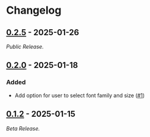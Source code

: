 # Changelog

## [0.2.5][0.2.5] - 2025-01-26

_Public Release._

<!--------------------------------------------------------------------->

## [0.2.0][0.2.0] - 2025-01-18

### Added

* Add option for user to select font family and size ([#1][issue1])

<!--------------------------------------------------------------------->

## [0.1.2][0.1.2] - 2025-01-15

_Beta Release._

[0.1.2]: https://github.com/geozeke/smvp/releases/tag/v0.1.2
[issue1]: https://github.com/geozeke/smvp/issues/1
[0.2.0]: https://github.com/geozeke/smvp/releases/tag/v0.2.0
[0.2.5]: https://github.com/geozeke/smvp/releases/tag/v0.2.5

